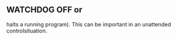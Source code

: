 ## WATCHDOG OFF or

halts a running program). This can be important in an unattended controlsituation.